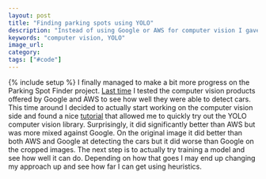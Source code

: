 ```yaml
---
layout: post
title: "Finding parking spots using YOLO"
description: "Instead of using Google or AWS for computer vision I gave the YOLO library a shot."
keywords: "computer vision, YOLO"
image_url:
category:
tags: ["#code"]
---
```

{% include setup %}
I finally managed to make a bit more progress on the Parking Spot Finder project. [Last time](http://dangoldin.com/2019/12/29/finding-parked-cars-aws-vs-google-computer-vision/) I tested the computer vision products offered by Google and AWS to see how well they were able to detect cars. This time around I decided to actually start working on the computer vision side and found a nice [tutorial](https://www.pyimagesearch.com/2018/11/12/yolo-object-detection-with-opencv/) that allowed me to quickly try out the YOLO computer vision library. Surprisingly, it did significantly better than AWS but was more mixed against Google. On the original image it did better than both AWS and Google at detecting the cars but it did worse than Google on the cropped images. The next step is to actually try training a model and see how well it can do. Depending on how that goes I may end up changing my approach up and see how far I can get using heuristics.

<amp-img src="{{ IMG_PATH }}jc-street-parking-processed.jpg" alt="Daytime YOLO car detection" width="1314" height="986" layout="responsive"></amp-img>

<amp-img src="{{ IMG_PATH }}jc-street-parking-2-processed.jpg" alt="Nighttime YOLO car detection" width="1271" height="953" layout="responsive"></amp-img>

<amp-img src="{{ IMG_PATH }}jc-street-parking-small-1-processed.png" alt="Daytme YOLO car detection cropped 1" width="362" height="130" layout="intrinsic"></amp-img>

<amp-img src="{{ IMG_PATH }}jc-street-parking-small-2-processed.png" alt="Nighttime YOLO car detection cropped 2" width="264" height="317" layout="intrinsic"></amp-img>
